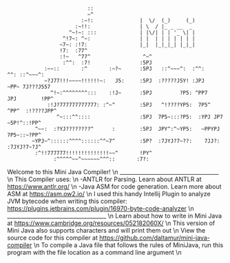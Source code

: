                                                                                                     
                              ::                                                                    
                              ~^                                                                    
                            :~!:               |  \/  (_)     (_)                                    
                          :~!!:                | \  / |_ _ __  _                                     
                        ^~!~: :::              | |\/| | | '_ \| |                                   
                      ^!7~: ^~:                | |  | | | | | | |                                     
                     ~7~: :!7:                 |_|  |_|_|_| |_|_|                                     
                     !7:  :77^                                                                      
                     :!~   ^77^                 ^~^                                                 
                      :^^:  :7!                :5PJ                                                 
                :~~::       :^       :~?~      :5PJ   ::^~~~^:  :^^:     ^^: ::^~~~^:               
                ~?J77!!!~~~~!!!!!!~:   J5:     :5PJ  :?????J5Y! :JPJ    ~PP~ 7J???J557              
                  ^!~:^^^^^^^^:::    :!J~      :5PJ         ?P5: ^PP7   JPJ        !PP^             
                 :!J?777777777777: :^~^        :5PJ   ^!????YP5:  7P5^ ^PP^  :!????JPP^             
                    ^~:::^^::::                :5PJ  7P5~:::?P5:  :YPJ JP7  ~5P!^::!PP^             
             ^~~:  :?YJ????????^      :        :5PJ  JPY^:^~YP5:   ~PPYPJ   7P5~::~?PP^             
            ~YPJ~^::::::^^^^::::::^^~7^        :5P?  :7JYJ?7~??:    7JJ?:   :7JYJ?7~?J^             
             :^!!777777!!!!!!!!!!!!!!~~^       !PY^                                                 
                   :^^^^^~~^~~~~~~^^^::       :7?:                                                  
                                                                                                    



Welcome to this Mini Java Compiler! \n
____________________________________ \n
This Compiler uses: \n
-ANTLR for Parsing. Learn about ANTLR at https://www.antlr.org/ \n
-Java ASM for code generation. Learn more about ASM at https://asm.ow2.io/ \n
I used this handy Intellij Plugin to analyze JVM bytecode when writing this compiler: https://plugins.jetbrains.com/plugin/16970-byte-code-analyzer \n
____________________________________ \n
Learn about how to write in Mini Java at https://www.cambridge.org/resources/052182060X/ \n
This version of Mini Java also supports characters and will print them out \n
View the source code for this compiler at https://github.com/daltamur/mini-java-compiler \n
To compile a Java file that follows the rules of MiniJava, run this program with the file location as a command line argument \n
